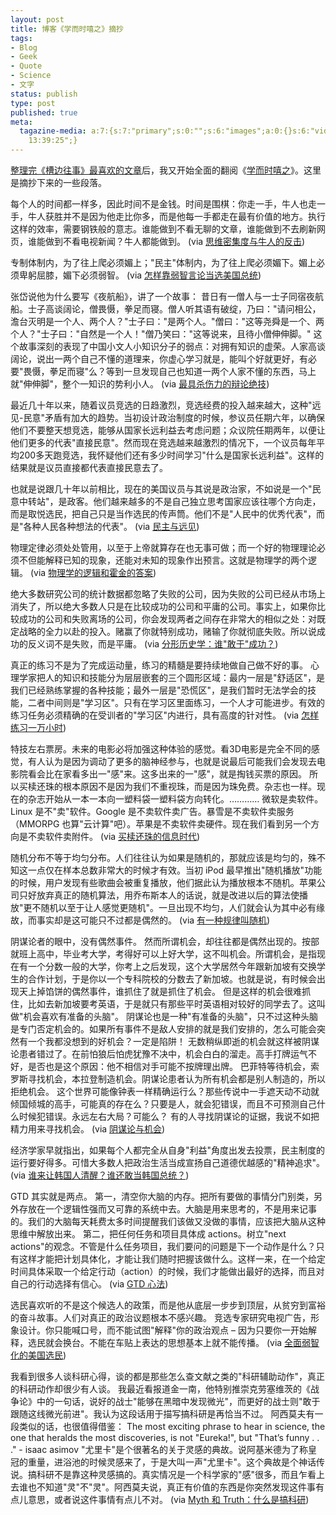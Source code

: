 ```yaml
---
layout: post
title: 博客《学而时嘻之》摘抄
tags:
- Blog
- Geek
- Quote
- Science
- 文字
status: publish
type: post
published: true
meta:
  tagazine-media: a:7:{s:7:"primary";s:0:"";s:6:"images";a:0:{}s:6:"videos";a:0:{}s:11:"image_count";s:1:"0";s:6:"author";s:8:"24007445";s:7:"blog_id";s:8:"23873706";s:9:"mod_stamp";s:19:"2011-06-08
    13:39:25";}
---
```

<a title="10篇我最喜欢的和菜头大叔博文" href="http://astralstorm.wordpress.com/2011/06/07/10%e7%af%87%e6%88%91%e6%9c%80%e5%96%9c%e6%ac%a2%e7%9a%84%e5%92%8c%e8%8f%9c%e5%a4%b4%e5%a4%a7%e5%8f%94%e5%8d%9a%e6%96%87/">整理完《槽边往事》最喜欢的文章</a>后，我又开始全面的翻阅《<a href="http://www.geekonomics10000.com/">学而时嘻之</a>》。这里是摘抄下来的一些段落。

每个人的时间都一样多，因此时间不是金钱。时间是围棋：你走一手，牛人也走一手，牛人获胜并不是因为他走比你多，而是他每一手都走在最有价值的地方。执行这样的效率，需要钢铁般的意志。谁能做到不看无聊的文章，谁能做到不去刷新网页，谁能做到不看电视新闻？牛人都能做到。
(via <a title="Permanent Link: 思维密集度与牛人的反击" href="http://www.geekonomics10000.com/251" rel="bookmark">思维密集度与牛人的反击</a>)

专制体制内，为了往上爬必须媚上；"民主"体制内，为了往上爬必须媚下。媚上必须卑躬屈膝，媚下必须弱智。
(via <a title="Permanent Link to 怎样靠弱智言论当选美国总统" href="http://www.geekonomics10000.com/193" rel="bookmark">怎样靠弱智言论当选美国总统</a>)

张岱说他为什么要写《夜航船》，讲了一个故事：
昔日有一僧人与一士子同宿夜航船。士子高谈阔论，僧畏慑，拳足而寝。僧人听其语有破绽，乃曰："请问相公，澹台灭明是一个人、两个人？"士子曰："是两个人。"僧曰："这等尧舜是一个、两个人？"士子曰："自然是一个人！"僧乃笑曰："这等说来，且待小僧伸伸脚。"
这个故事深刻的表现了中国小文人小知识分子的弱点：对拥有知识的虚荣。人家高谈阔论，说出一两个自己不懂的道理来，你虚心学习就是，能叫个好就更好，有必要"畏慑，拳足而寝"么？等到一旦发现自己也知道一两个人家不懂的东西，马上就"伸伸脚"，整个一知识的势利小人。
(via <a title="Permanent Link to 最具杀伤力的辩论绝技" href="http://www.geekonomics10000.com/197" rel="bookmark">最具杀伤力的辩论绝技</a>)

<!--more-->最近几十年以来，随着议员竞选的日趋激烈，竞选经费的投入越来越大，这种"远见-民意"矛盾有加大的趋势。当初设计政治制度的时候，参议员任期六年，以确保他们不要整天想竞选，能够从国家长远利益去考虑问题；众议院任期两年，以便让他们更多的代表"直接民意"。然而现在竞选越来越激烈的情况下，一个议员每年平均200多天跑竞选，我怀疑他们还有多少时间学习"什么是国家长远利益"。这样的结果就是议员直接都代表直接民意去了。
也就是说跟几十年以前相比，现在的美国议员与其说是政治家，不如说是一个"民意中转站"，是政客。他们越来越多的不是自己独立思考国家应该往哪个方向走，而是取悦选民，把自己只是当作选民的传声筒。他们不是"人民中的优秀代表"，而是"各种人民各种想法的代表"。
(via <a title="Permanent Link to 民主与远见" href="http://www.geekonomics10000.com/199" rel="bookmark">民主与远见</a>)

物理定律必须处处管用，以至于上帝就算存在也无事可做；而一个好的物理理论必须不但能解释已知的现象，还能对未知的现象作出预言。这就是物理学的两个逻辑。
(via <a title="Permanent Link to 物理学的逻辑和霍金的答案" href="http://www.geekonomics10000.com/546" rel="bookmark">物理学的逻辑和霍金的答案</a>)

绝大多数研究公司的统计数据都忽略了失败的公司，因为失败的公司已经从市场上消失了，所以绝大多数人只是在比较成功的公司和平庸的公司。事实上，如果你比较成功的公司和失败离场的公司，你会发现两者之间存在非常大的相似之处：对既定战略的全力以赴的投入。赌赢了你就特别成功，赌输了你就彻底失败。所以说成功的反义词不是失败，而是平庸。
(via <a title="Permanent Link to 分形历史学：谁" href="http://www.geekonomics10000.com/157" rel="bookmark">分形历史学：谁"敢于"成功？</a>)

真正的练习不是为了完成运动量，练习的精髓是要持续地做自己做不好的事。
心理学家把人的知识和技能分为层层嵌套的三个圆形区域：最内一层是"舒适区"，是我们已经熟练掌握的各种技能；最外一层是"恐慌区"，是我们暂时无法学会的技能，二者中间则是"学习区"。只有在学习区里面练习，一个人才可能进步。有效的练习任务必须精确的在受训者的"学习区"内进行，具有高度的针对性。
(via <a title="Permanent Link to 怎样练习一万小时" href="http://www.geekonomics10000.com/519" rel="bookmark">怎样练习一万小时</a>)

特技左右票房。未来的电影必将加强这种体验的感觉。看3D电影是完全不同的感觉，有人认为是因为调动了更多的脑神经参与，也就是说最后可能我们会发现去电影院看会比在家看多出一"感"来。这多出来的一"感"，就是掏钱买票的原因。
所以买椟还珠的根本原因不是因为我们不重视珠，而是因为珠免费。杂志也一样。现在的杂志开始从一本一本向一塑料袋一塑料袋方向转化。…………
微软是卖软件。Linux 是不"卖"软件。Google 是不卖软件卖广告。暴雪是不卖软件卖服务（MMORPG 也算"云计算"吧）。苹果是不卖软件卖硬件。现在我们看到另一个方向是不卖软件卖附件。
(via <a title="Permanent Link to 买椟还珠的信息时代" href="http://www.geekonomics10000.com/287" rel="bookmark">买椟还珠的信息时代</a>)

随机分布不等于均匀分布。人们往往认为如果是随机的，那就应该是均匀的，殊不知这一点仅在样本总数非常大的时候才有效。当初 iPod 最早推出"随机播放"功能的时候，用户发现有些歌曲会被重复播放，他们据此认为播放根本不随机。苹果公司只好放弃真正的随机算法，用乔布斯本人的话说，就是改进以后的算法使播放"更不随机以至于让人感觉更随机"。一旦出现不均匀，人们就会认为其中必有缘故，而事实却是这可能只不过都是偶然的。
(via <a title="Permanent Link to 有一种规律叫随机" href="http://www.geekonomics10000.com/456" rel="bookmark">有一种规律叫随机</a>)

阴谋论者的眼中，没有偶然事件。
然而所谓机会，却往往都是偶然出现的。按部就班上高中，毕业考大学，考得好可以上好大学，这不叫机会。所谓机会，是指现在有一个分数一般的大学，你考上之后发现，这个大学居然今年跟新加坡有交换学生的合作计划，于是你以一个专科院校的分数去了新加坡。也就是说，有时候会出现天上掉馅饼的偶然事件，谁抓住了就是抓住了机会。
但是这样的机会很难抓住，比如去新加坡要考英语，于是就只有那些平时英语相对较好的同学去了。这叫做"机会喜欢有准备的头脑"。
阴谋论也是一种"有准备的头脑"，只不过这种头脑是专门否定机会的。如果所有事件不是敌人安排的就是我们安排的，怎么可能会突然有一个我都没想到的好机会？一定是陷阱！
无数稍纵即逝的机会就这样被阴谋论患者错过了。在前怕狼后怕虎犹豫不决中，机会白白的溜走。高手打牌运气不好，是否也是这个原因：他不相信对手可能不按牌理出牌。
巴菲特等待机会，索罗斯寻找机会，本拉登制造机会。阴谋论患者认为所有机会都是别人制造的，所以拒绝机会。
这个世界可能像钟表一样精确运行么？那些传说中一手遮天动不动就倾国倾城的高手，可能真的存在么？只要是人，就会犯错误，而且不可预测自己什么时候犯错误。永远左右大局？可能么？
有的人寻找阴谋论的证据，我说不如把精力用来寻找机会。
(via <a title="Permanent Link to 阴谋论与机会" href="http://www.geekonomics10000.com/224" rel="bookmark">阴谋论与机会</a>)

经济学家早就指出，如果每个人都完全从自身"利益"角度出发去投票，民主制度的运行要好得多。可惜大多数人把政治生活当成宣扬自己道德优越感的"精神追求"。
(via <a title="Permanent Link to 谁来让韩国人清醒？谁还敢当韩国总统？" href="http://www.geekonomics10000.com/211" rel="bookmark">谁来让韩国人清醒？谁还敢当韩国总统？</a>)

GTD 其实就是两点。
第一，清空你大脑的内存。把所有要做的事情分门别类，另外存放在一个逻辑性强而又可靠的系统中去。大脑是用来思考的，不是用来记事的。我们的大脑每天耗费太多时间提醒我们该做又没做的事情，应该把大脑从这种思维中解放出来。
第二，把任何任务和项目具体成 actions。树立"next actions"的观念。不管是什么任务项目，我们要问的问题是下一个动作是什么？只有这样才能把计划具体化，才能让我们随时把握该做什么。这样一来，在一个给定时间具体采取一个给定行动（action）的时候，我们才能做出最好的选择，而且对自己的行动选择有信心。
(via <a title="Permanent Link: GTD 心法" href="http://www.geekonomics10000.com/289" rel="bookmark">GTD 心法</a>)

选民喜欢听的不是这个候选人的政策，而是他从底层一步步到顶层，从贫穷到富裕的奋斗故事。人们对真正的政治议题根本不感兴趣。
竞选专家研究电视广告，形象设计。你只能喊口号，而不能试图"解释"你的政治观点 – 因为只要你一开始解释，选民就会换台。不能在车贴上表达的思想基本上就不能传播。
(via <a title="Permanent Link to 全面弱智化的美国选民" href="http://www.geekonomics10000.com/222" rel="bookmark">全面弱智化的美国选民</a>)

我看到很多人谈科研心得，谈的都是那些怎么查文献之类的"科研辅助动作"，真正的科研动作却很少有人谈。
我最近看报道金一南，他特别推崇克劳塞维茨的《战争论》中的一句话，说好的战士"能够在黑暗中发现微光"，而更好的战士则"敢于跟随这线微光前进"。我认为这段话用于描写搞科研是再恰当不过。
阿西莫夫有一段类似的话，也很值得借鉴：
The most exciting phrase to hear in science, the one that heralds the most discoveries, is not "Eureka!", but "That’s funny . . ." - isaac asimov
"尤里卡"是个很著名的关于灵感的典故。说阿基米德为了称皇冠的重量，进浴池的时候灵感来了，于是大叫一声"尤里卡"。这个典故是个神话传说。搞科研不是靠这种灵感搞的。真实情况是一个科学家的"感"很多，而且乍看上去谁也不知道"灵"不"灵"。阿西莫夫说，真正有价值的东西是你突然发现这件事有点儿意思，或者说这件事情有点儿不对。
(via <a title="Permanent Link to Myth 和 Truth：什么是搞科研" href="http://www.geekonomics10000.com/313" rel="bookmark">Myth 和 Truth：什么是搞科研</a>)

&nbsp;
